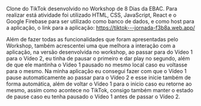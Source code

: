 Clone do TikTok desenvolvido no Workshop de 8 Dias da EBAC. Para realizar está atividade foi utilizado HTML, CSS, JavaScript, React e o Google Firebase para ser utilizado como banco de dados, e como host para a aplicação, o link para a aplicação: https://tiktok---jornada-f3b8a.web.app/

Além de fazer todas as funcionalidades que foram apresentadas pelo Workshop, também acrescentei uma que melhora a interação com a aplicação, na versão desenvolvida no workshop, ao passar para do Vídeo 1 para o Vídeo 2, eu tinha de pausar o primeiro e dar play no segundo, além de que ele mantinha o Vídeo 1 pausado no mesmo local caso eu voltasse para o mesmo. Na minha aplicação eu consegui fazer com que o Vídeo 1 pause automaticamente ao passar para o Vídeo 2 e esse inicie também de forma automática, além de voltar o Vídeo 1 para o inicio caso eu retorne ao mesmo, assim como acontece no TikTok, consigo também manter o estado de pause caso eu tenha pausado o Vídeo 1 antes de passar o Vídeo 2.
